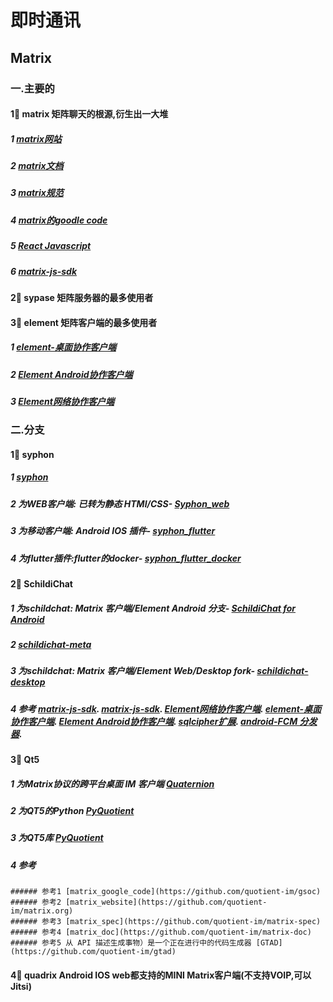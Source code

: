 # 即时通讯 
##  Matrix
### 一.主要的
#### 1⃣️ matrix   矩阵聊天的根源,衍生出一大堆
 ##### 1   [matrix网站](https://github.com/quotient-im/matrix.org)
 ##### 2   [matrix文档](https://github.com/quotient-im/matrix-doc)
 ##### 3   [matrix规范](https://github.com/quotient-im/matrix-spec)
 ##### 4   [matrix的goodle code](https://github.com/quotient-im/gsoc)
 ##### 5   [React Javascript](https://github.com/SchildiChat/matrix-react-sdk)
 ##### 6   [matrix-js-sdk](https://github.com/SchildiChat/matrix-js-sdk)

#### 2⃣️ sypase    矩阵服务器的最多使用者

#### 3⃣️ element    矩阵客户端的最多使用者
 ##### 1   [element-桌面协作客户端](https://github.com/SchildiChat/element-desktop)
 ##### 2   [Element Android协作客户端](https://github.com/vector-im/element-android)
 ##### 3   [Element网络协作客户端](https://github.com/SchildiChat/element-web)
 
 
### 二.分支
#### 1⃣️ syphon
##### 1 [syphon](https://github.com/xvmvx/syphon)
##### 2 为WEB客户端: 已转为静态 HTMl/CSS- [Syphon_web](https://github.com/xvmvx/syphon_website)
##### 3 为移动客户端: Android IOS 插件- [syphon_flutter](https://github.com/xvmvx/syphon_flutter_workmanager)
##### 4 为flutter插件:flutter的docker- [syphon_flutter_docker](https://github.com/syphon-org/docker-images-flutter)

#### 2⃣️ SchildiChat
##### 1 为schildchat: Matrix 客户端/Element Android 分支- [SchildiChat for Android](https://github.com/SchildiChat/SchildiChat-android)
##### 2  [schildichat-meta](https://github.com/SchildiChat/schildichat-meta)
##### 3 为schildchat: Matrix 客户端/Element Web/Desktop fork- [schildichat-desktop](https://github.com/SchildiChat/schildichat-desktop)
##### 4 参考 [matrix-js-sdk](https://github.com/SchildiChat/matrix-js-sdk).  [matrix-js-sdk](https://github.com/SchildiChat/matrix-js-sdk).  [Element网络协作客户端](https://github.com/SchildiChat/element-web).  [element-桌面协作客户端](https://github.com/SchildiChat/element-desktop).  [Element Android协作客户端](https://github.com/vector-im/element-android).   [sqlcipher扩展](https://github.com/SchildiChat/sqlcipher).    [android-FCM 分发器](https://github.com/SchildiChat/android-embedded_fcm_distributor).  

#### 3⃣️ Qt5
##### 1 为Matrix协议的跨平台桌面 IM 客户端 [Quaternion](https://github.com/quotient-im/Quaternion)
##### 2 为QT5的Python [PyQuotient](https://github.com/quotient-im/PyQuotient)
##### 3 为QT5库 [PyQuotient](https://github.com/quotient-im/libQuotient)
##### 4 参考
    ###### 参考1 [matrix_google_code](https://github.com/quotient-im/gsoc)
    ###### 参考2 [matrix_website](https://github.com/quotient-im/matrix.org)
    ###### 参考3 [matrix_spec](https://github.com/quotient-im/matrix-spec)
    ###### 参考4 [matrix_doc](https://github.com/quotient-im/matrix-doc)
    ###### 参考5 从 API 描述生成事物）是一个正在进行中的代码生成器 [GTAD](https://github.com/quotient-im/gtad)

#### 4⃣️  quadrix  Android IOS web都支持的MINI Matrix客户端(不支持VOIP,可以Jitsi)
